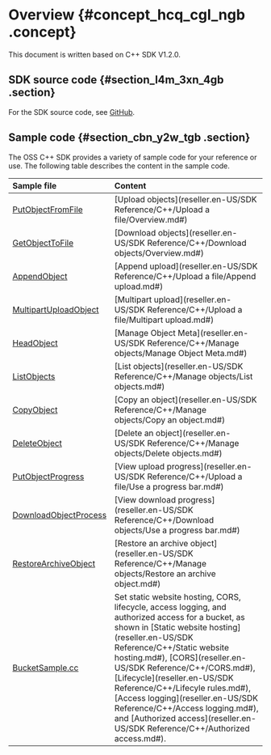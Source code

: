 # Overview {#concept_hcq_cgl_ngb .concept}

This document is written based on C++ SDK V1.2.0.

## SDK source code {#section_l4m_3xn_4gb .section}

For the SDK source code, see [GitHub](https://github.com/aliyun/aliyun-oss-cpp-sdk).

## Sample code {#section_cbn_y2w_tgb .section}

The OSS C++ SDK provides a variety of sample code for your reference or use. The following table describes the content in the sample code.

|Sample file|Content|
|:----------|:------|
|[PutObjectFromFile](https://github.com/aliyun/aliyun-oss-cpp-sdk/blob/16a995a66b14f236e7fed9787e2dc0bb463d6e47/sample/src/object/ObjectSample.cc#L81)|[Upload objects](reseller.en-US/SDK Reference/C++/Upload a file/Overview.md#)|
|[GetObjectToFile](https://github.com/aliyun/aliyun-oss-cpp-sdk/blob/16a995a66b14f236e7fed9787e2dc0bb463d6e47/sample/src/object/ObjectSample.cc#L106)|[Download objects](reseller.en-US/SDK Reference/C++/Download objects/Overview.md#)|
|[AppendObject](https://github.com/aliyun/aliyun-oss-cpp-sdk/blob/16a995a66b14f236e7fed9787e2dc0bb463d6e47/sample/src/object/ObjectSample.cc#L258)|[Append upload](reseller.en-US/SDK Reference/C++/Upload a file/Append upload.md#)|
|[MultipartUploadObject](https://github.com/aliyun/aliyun-oss-cpp-sdk/blob/16a995a66b14f236e7fed9787e2dc0bb463d6e47/sample/src/object/ObjectSample.cc#L542)|[Multipart upload](reseller.en-US/SDK Reference/C++/Upload a file/Multipart upload.md#)|
|[HeadObject](https://github.com/aliyun/aliyun-oss-cpp-sdk/blob/16a995a66b14f236e7fed9787e2dc0bb463d6e47/sample/src/object/ObjectSample.cc#L206)|[Manage Object Meta](reseller.en-US/SDK Reference/C++/Manage objects/Manage Object Meta.md#)|
|[ListObjects](https://github.com/aliyun/aliyun-oss-cpp-sdk/blob/16a995a66b14f236e7fed9787e2dc0bb463d6e47/sample/src/bucket/BucketSample.cc#L261)|[List objects](reseller.en-US/SDK Reference/C++/Manage objects/List objects.md#)|
|[CopyObject](https://github.com/aliyun/aliyun-oss-cpp-sdk/blob/16a995a66b14f236e7fed9787e2dc0bb463d6e47/sample/src/object/ObjectSample.cc#L632)|[Copy an object](reseller.en-US/SDK Reference/C++/Manage objects/Copy an object.md#)|
|[DeleteObject](https://github.com/aliyun/aliyun-oss-cpp-sdk/blob/16a995a66b14f236e7fed9787e2dc0bb463d6e47/sample/src/object/ObjectSample.cc#L119)|[Delete an object](reseller.en-US/SDK Reference/C++/Manage objects/Delete objects.md#)|
|[PutObjectProgress](https://github.com/aliyun/aliyun-oss-cpp-sdk/blob/16a995a66b14f236e7fed9787e2dc0bb463d6e47/sample/src/object/ObjectSample.cc#L318)|[View upload progress](reseller.en-US/SDK Reference/C++/Upload a file/Use a progress bar.md#)|
|[DownloadObjectProcess](https://github.com/aliyun/aliyun-oss-cpp-sdk/blob/16a995a66b14f236e7fed9787e2dc0bb463d6e47/sample/src/object/ObjectSample.cc#L414)|[View download progress](reseller.en-US/SDK Reference/C++/Download objects/Use a progress bar.md#)|
|[RestoreArchiveObject](https://github.com/aliyun/aliyun-oss-cpp-sdk/blob/16a995a66b14f236e7fed9787e2dc0bb463d6e47/sample/src/object/ObjectSample.cc#L598)|[Restore an archive object](reseller.en-US/SDK Reference/C++/Manage objects/Restore an archive object.md#)|
|[BucketSample.cc](https://github.com/aliyun/aliyun-oss-cpp-sdk/blob/master/sample/src/bucket/BucketSample.cc)|Set static website hosting, CORS, lifecycle, access logging, and authorized access for a bucket, as shown in [Static website hosting](reseller.en-US/SDK Reference/C++/Static website hosting.md#), [CORS](reseller.en-US/SDK Reference/C++/CORS.md#), [Lifecycle](reseller.en-US/SDK Reference/C++/Lifecyle rules.md#), [Access logging](reseller.en-US/SDK Reference/C++/Access logging.md#), and [Authorized access](reseller.en-US/SDK Reference/C++/Authorized access.md#).|

